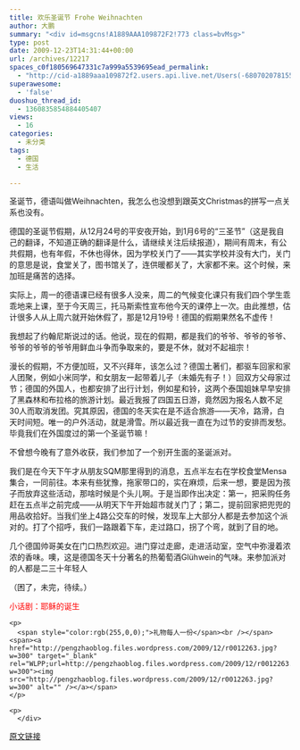 ```yaml
---
title: 欢乐圣诞节 Frohe Weihnachten
author: 大鹏
summary: "<div id=msgcns!A1889AAA109872F2!773 class=bvMsg>"
type: post
date: 2009-12-23T14:31:44+00:00
url: /archives/12217
spaces_c0f180569647331c7a999a5539695ead_permalink:
  - "http://cid-a1889aaa109872f2.users.api.live.net/Users(-6807020781556960526)/Blogs('A1889AAA109872F2!102')/Entries('A1889AAA109872F2!773')?authkey=7T08dKQfQ0s%24"
superawesome:
  - 'false'
duoshuo_thread_id:
  - 1360835854884405407
views:
  - 16
categories:
  - 未分类
tags:
  - 德国
  - 生活

---
```

<div id="msgcns!A1889AAA109872F2!773" class="bvMsg">
  圣诞节，德语叫做Weihnachten，我怎么也没想到跟英文Christmas的拼写一点关系也没有。</p> 
  
  <p>
    德国的圣诞节假期，从12月24号的平安夜开始，到1月6号的“三圣节”（这是我自己的翻译，不知道正确的翻译是什么，请继续关注后续报道），期间有周末，有公共假期，也有年假，不休也得休，因为学校关门了——其实学校并没有大门，关门的意思是说，食堂关了，图书馆关了，连供暖都关了，大家都不来。这个时候，来加班是痛苦的选择。
  </p>
  
  <p>
    实际上，周一的德语课已经有很多人没来，周二的气候变化课只有我们四个学生乖乖地来上课，至于今天周三，托马斯索性宣布他今天的课停上一次。由此推想，估计很多人从上周六就开始休假了，那是12月19号！德国的假期果然名不虚传！
  </p>
  
  <p>
    我想起了约翰尼斯说过的话。他说，现在的假期，都是我们的爷爷、爷爷的爷爷、爷爷的爷爷的爷爷用鲜血斗争而争取来的，要是不休，就对不起祖宗！
  </p>
  
  <p>
    漫长的假期，不方便加班，又不兴拜年，该怎么过？德国土著们，都驱车回家和家人团聚，例如小米同学，和女朋友一起带着儿子（未婚先有子！）回双方父母家过节；德国的外国人，也都安排了出行计划，例如星和铃，这两个泰国姐妹早早安排了黑森林和布拉格的旅游计划。最近我报了四国五日游，竟然因为报名人数不足30人而取消发团。究其原因，德国的冬天实在是不适合旅游——天冷，路滑，白天时间短。唯一的户外活动，就是滑雪。所以最近我一直在为过节的安排而发愁。毕竟我们在外国度过的第一个圣诞节嘛！
  </p>
  
  <p>
    不曾想今晚有了意外收获，我们参加了一个别开生面的圣诞派对。
  </p>
  
  <p>
    我们是在今天下午才从朋友SQM那里得到的消息，五点半左右在学校食堂Mensa集合，一同前往。本来有些犹豫，拖家带口的，实在麻烦，后来一想，要是因为孩子而放弃这些活动，那啥时候是个头儿啊。于是当即作出决定：第一，把采购任务赶在五点半之前完成——从明天下午开始超市就关门了；第二，提前回家把兜兜的用品收拾好。当我们坐上4路公交车的时候，发现车上大部分人都是去参加这个派对的。打了个招呼，我们一路跟着下车，走过路口，拐了个弯，就到了目的地。
  </p>
  
  <p>
    几个德国帅哥美女在门口热烈欢迎。进门穿过走廊，走进活动室，空气中弥漫着浓浓的香味。噢，这是德国冬天十分著名的热葡萄酒Glühwein的气味。来参加派对的人都是二三十年轻人
  </p>
  
  <p>
    （困了，未完，待续。）
  </p>
  
  <p>
    <span style="color:rgb(255,0,0);">小话剧：耶稣的诞生</span><br /><span><a href="http://pengzhaoblog.files.wordpress.com/2009/12/r0012259.jpg?w=300" target="_blank" rel="WLPP;url=http://pengzhaoblog.files.wordpress.com/2009/12/r0012259.jpg?w=300"><img src="http://pengzhaoblog.files.wordpress.com/2009/12/r0012259.jpg?w=300" alt="" /></a></p> 
    
    <p>
      <span style="color:rgb(255,0,0);">礼物每人一份</span><br /></span><span><a href="http://pengzhaoblog.files.wordpress.com/2009/12/r0012263.jpg?w=300" target="_blank" rel="WLPP;url=http://pengzhaoblog.files.wordpress.com/2009/12/r0012263.jpg?w=300"><img src="http://pengzhaoblog.files.wordpress.com/2009/12/r0012263.jpg?w=300" alt="" /></a></span>
    </p>
    
    <p>
      </div>

[原文链接](http://dapengde.com/archives/12217)

